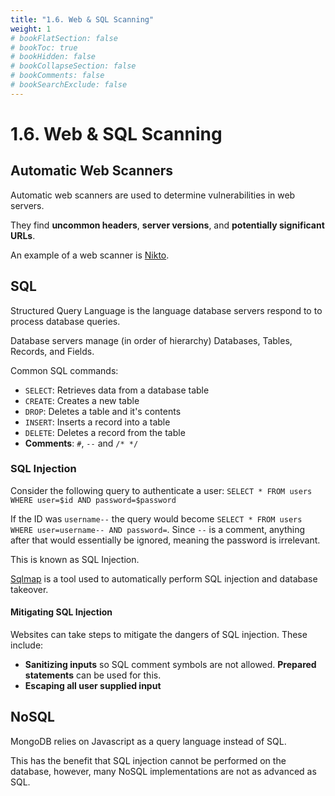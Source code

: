 ```yaml
---
title: "1.6. Web & SQL Scanning"
weight: 1
# bookFlatSection: false
# bookToc: true
# bookHidden: false
# bookCollapseSection: false
# bookComments: false
# bookSearchExclude: false
---
```


# 1.6. Web & SQL Scanning

## Automatic Web Scanners

Automatic web scanners are used to determine vulnerabilities in web servers.

They find **uncommon headers**, **server versions**, and **potentially significant URLs**.

An example of a web scanner is [Nikto](https://github.com/sullo/nikto).

## SQL

Structured Query Language is the language database servers respond to to process database queries.

Database servers manage (in order of hierarchy) Databases, Tables, Records, and Fields.

Common SQL commands:

- `SELECT`: Retrieves data from a database table
- `CREATE`: Creates a new table
- `DROP`: Deletes a table and it's contents
- `INSERT`: Inserts a record into a table
- `DELETE`: Deletes a record from the table
- **Comments**: `#`, `--` and `/* */`

### SQL Injection

Consider the following query to authenticate a user: `SELECT * FROM users WHERE user=$id AND password=$password`

If the ID was `username--` the query would become `SELECT * FROM users WHERE user=username-- AND password=`. Since `--` is a comment, anything after that would essentially be ignored, meaning the password is irrelevant.

This is known as SQL Injection.

[Sqlmap](https://sqlmap.org/) is a tool used to automatically perform SQL injection and database takeover.

#### Mitigating SQL Injection

Websites can take steps to mitigate the dangers of SQL injection. These include:

- **Sanitizing inputs** so SQL comment symbols are not allowed. **Prepared statements** can be used for this.
- **Escaping all user supplied input**

## NoSQL

MongoDB relies on Javascript as a query language instead of SQL.

This has the benefit that SQL injection cannot be performed on the database, however, many NoSQL implementations are not as advanced as SQL.
